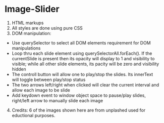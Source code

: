 # Image-Slider

1) HTML markups
2) All styles are done using pure CSS
3) DOM manipulation:
- Use querySelector to select all DOM elements requirement for DOM manipulations
- Loop thru each slide element using querySelectorAll.forEach(). If the currentSlide is present then its opacity will display to 1 and visibility to visible; while all other slide elements, its pacity will be zero and visibility hidden
- The controll button will allow one to play/stop the slides. Its innerText will toggle between play/stop status
- The two arrows left/right when clicked will clear the current interval and allow each image to be slide
- Add keydown event to window object space to pause/play slides, right/left arrow to manually slide each image 

4) Credits: 6 of the images shown here are from unplashed used for eductional purposes.
